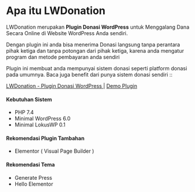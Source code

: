 
# Apa itu LWDonation

LWDonation merupakan **Plugin Donasi WordPress** untuk Menggalang Dana Secara Online
di Website WordPress Anda sendiri.

Dengan plugin ini anda bisa menerima Donasi langsung tanpa perantara pihak ketiga
dan tanpa potongan dari pihak ketiga, karena anda mengatur program dan metode pembayaran anda sendiri

Plugin ini membuat anda mempunyai sistem donasi seperti platform donasi pada umumnya.
Baca juga benefit dari punya sistem donasi sendiri ::

[LWDonation - Plugin Donasi WordPress ]( https://lokuswp.id/lwdonation-plugin-donasi-wordpress )
|
[Demo Plugin ]( https://lokuswp.id/lwdonation-plugin-donasi-wordpress )

#### Kebutuhan Sistem
- PHP 7.4
- Minimal WordPress 6.0
- Minimal LokusWP 0.1

#### Rekomendasi Plugin Tambahan
- Elementor ( Visual Page Builder )

#### Rekomendasi Tema
- Generate Press
- Hello Elementor
